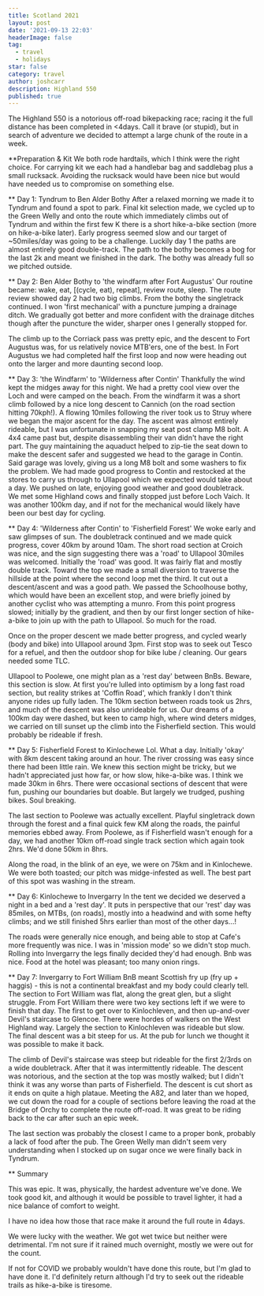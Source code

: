 ```yaml
---
title: Scotland 2021
layout: post
date: '2021-09-13 22:03'
headerImage: false
tag:
  - travel
  - holidays
star: false
category: travel
author: joshcarr
description: Highland 550
published: true
---
```

<div markdown="1" class="contentCont" id="scroll">

The Highland 550 is a notorious off-road bikepacking race; racing it the full distance has been completed in <4days. Call it brave (or stupid), but in search of adventure we decided to attempt a large chunk of the route in a week.

**Preparation & Kit
We both rode hardtails, which I think were the right choice. For carrying kit we each had a handlebar bag and saddlebag plus a small rucksack. Avoiding the rucksack would have been nice but would have needed us to compromise on something else.

** Day 1: Tyndrum to Ben Alder Bothy
After a relaxed morning we made it to Tyndrum and found a spot to park. Final kit selection made, we cycled up to the Green Welly and onto the route which immediately climbs out of Tyndrum and within the first few K there is a short hike-a-bike section (more on hike-a-bike later). Early progress seemed slow and our target of ~50miles/day was going to be a challenge. Luckily day 1 the paths are almost entirely good double-track. The path to the bothy becomes a bog for the last 2k and meant we finished in the dark. The bothy was already full so we pitched outside.


** Day 2: Ben Alder Bothy to 'the windfarm after Fort Augustus'
Our routine became: wake, eat, [(cycle, eat), repeat], review route, sleep. The route review showed day 2 had two big climbs. From the bothy the singletrack continued. I won 'first mechanical' with a puncture jumping a drainage ditch. We gradually got better and more confident with the drainage ditches though after the puncture the wider, sharper ones I generally stopped for. 

The climb up to the Corriack pass was pretty epic, and the descent to Fort Augustus was, for us relatively novice MTB'ers, one of the best. In Fort Augustus we had completed half the first loop and now were heading out onto the larger and more daunting second loop. 

** Day 3: 'the Windfarm' to 'Wilderness after Contin'
Thankfully the wind kept the midges away for this night. We had a pretty cool view over the Loch and were camped on the beach. From the windfarm it was a short climb followed by a nice long descent to Cannich (on the road section hitting 70kph!). A flowing 10miles following the river took us to Struy where we began the major ascent for the day. The ascent was almost entirely rideable, but I was unfortunate in snapping my seat post clamp M8 bolt. A 4x4 came past but, despite disassembling their van didn't have the right part. The guy maintaining the aquaduct helped to zip-tie the seat down to make the descent safer and suggested we head to the garage in Contin. Said garage was lovely, giving us a long M8 bolt and some washers to fix the problem. We had made good progress to Contin and restocked at the stores to carry us through to Ullapool which we expected would take about a day. We pushed on late, enjoying good weather and good doubletrack. We met some Highland cows and finally stopped just before Loch Vaich. It was another 100km day, and if not for the mechanical would likely have been our best day for cycling.

** Day 4: 'Wilderness after Contin' to 'Fisherfield Forest'
We woke early and saw glimpses of sun. The doubletrack continued and we made quick progress, cover 40km by around 10am. The short road section at Croich was nice, and the sign suggesting there was a 'road' to Ullapool 30miles was welcomed. Initially the 'road' was good. It was fairly flat and mostly double track. Toward the top we made a small diversion to traverse the hillside at the point where the second loop met the third. It cut out a descent/ascent and was a good path. We passed the Schoolhouse bothy, which would have been an excellent stop, and were briefly joined by another cyclist who was attempting a munro. From this point progress slowed; initially by the gradient, and then by our first longer section of hike-a-bike to join up with the path to Ullapool. So much for the road. 

Once on the proper descent we made better progress, and cycled wearly (body and bike) into Ullapool around 3pm. First stop was to seek out Tesco for a refuel, and then the outdoor shop for bike lube / cleaning. Our gears needed some TLC.

Ullapool to Poolewe, one might plan as a 'rest day' between BnBs. Beware, this section is slow. At first you're lulled into optimism by a long fast road section, but reality strikes at 'Coffin Road', which frankly I don't think anyone rides up fully laden. The 10km section between roads took us 2hrs, and much of the descent was also unrideable for us. Our dreams of a 100km day were dashed, but keen to camp high, where wind deters midges, we carried on till sunset up the climb into the Fisherfield section. This would probably be rideable if fresh.

** Day 5: Fisherfield Forest to Kinlochewe
Lol. What a day. Initially 'okay' with 8km descent taking around an hour. The river crossing was easy since there had been little rain. We knew this section might be tricky, but we hadn't appreciated just how far, or how slow, hike-a-bike was. I think we made 30km in 6hrs. There were occasional sections of descent that were fun, pushing our boundaries but doable. But largely we trudged, pushing bikes. Soul breaking.

The last section to Poolewe was actually excellent. Playful singletrack down through the forest and a final quick few KM along the roads, the painful memories ebbed away. From Poolewe, as if Fisherfield wasn't enough for a day, we had another 10km off-road single track section which again took 2hrs. We'd done 50km in 8hrs.

Along the road, in the blink of an eye, we were on 75km and in Kinlochewe. We were both toasted; our pitch was midge-infested as well. The best part of this spot was washing in the stream.

** Day 6: Kinlochewe to Invergarry
In the tent we decided we deserved a night in a bed and a 'rest day'. It puts in perspective that our 'rest' day was 85miles, on MTBs, (on roads), mostly into a headwind and with some hefty climbs; and we still finished 5hrs earlier than most of the other days...!

The roads were generally nice enough, and being able to stop at Cafe's more frequently was nice. I was in 'mission mode' so we didn't stop much. Rolling into Invergarry the legs finally decided they'd had enough. Bnb was nice. Food at the hotel was pleasant; too many onion rings.

** Day 7: Invergarry to Fort William
BnB meant Scottish fry up (fry up + haggis) - this is not a continental breakfast and my body could clearly tell. The section to Fort William was flat, along the great glen, but a slight struggle. From Fort William there were two key sections left if we were to finish that day. The first to get over to Kinlochleven, and then up-and-over Devil's staircase to Glencoe. There were hordes of walkers on the West Highland way. Largely the section to Kinlochleven was rideable but slow. The final descent was a bit steep for us. At the pub for lunch we thought it was possible to make it back. 

The climb of Devil's staircase was steep but rideable for the first 2/3rds on a wide doubletrack. After that it was intermittently rideable. The descent was notorious, and the section at the top was mostly walked; but I didn't think it was any worse than parts of Fisherfield. The descent is cut short as it ends on quite a high plataue. Meeting the A82, and later than we hoped, we cut down the road for a couple of sections before leaving the road at the Bridge of Orchy to complete the route off-road. It was great to be riding back to the car after such an epic week. 

The last section was probably the closest I came to a proper bonk, probably a lack of food after the pub. The Green Welly man didn't seem very understanding when I stocked up on sugar once we were finally back in Tyndrum. 


** Summary

This was epic. It was, physically, the hardest adventure we've done. We took good kit, and although it would be possible to travel lighter, it had a nice balance of comfort to weight. 

I have no idea how those that race make it around the full route in 4days. 

We were lucky with the weather. We got wet twice but neither were detrimental. I'm not sure if it rained much overnight, mostly we were out for the count. 

If not for COVID we probably wouldn't have done this route, but I'm glad to have done it. I'd definitely return although I'd try to seek out the rideable trails as hike-a-bike is tiresome. 















</div>
